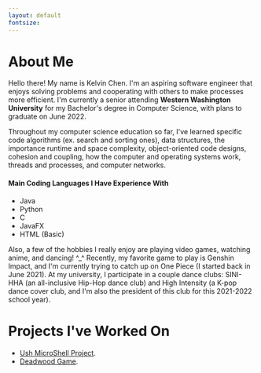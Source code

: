 ```yaml
---
layout: default
fontsize: 
---
```


# About Me

Hello there! My name is Kelvin Chen. I'm an aspiring software engineer that enjoys solving problems and cooperating with others to make processes more efficient. I'm currently a senior attending **Western Washington University** for my Bachelor's degree in Computer Science, with plans to graduate on June 2022. 

Throughout my computer science education so far, I've learned specific code algorithms (ex. search and sorting ones), data structures, the importance runtime and space complexity, object-oriented code designs, cohesion and coupling, how the computer and operating systems work, threads and processes, and computer networks.

#### Main Coding Languages I Have Experience With
* Java
* Python
* C
* JavaFX
* HTML (Basic)

Also, a few of the hobbies I really enjoy are playing video games, watching anime, and dancing! ^_^ Recently, my favorite game to play is Genshin Impact, and I'm currently trying to catch up on One Piece (I started back in June 2021). At my university, I participate in a couple dance clubs: SINI-HHA (an all-inclusive Hip-Hop dance club) and High Intensity (a K-pop dance cover club, and I'm also the president of this club for this 2021-2022 school year).

# Projects I've Worked On

* [Ush MicroShell Project](./ush-microshell-project.html).
* [Deadwood Game](./deadwood-game.html).